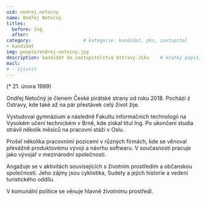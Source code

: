 ```yaml
---
uid: ondrej.netocny
name: Ondřej Netočný
titles:
  before: Ing. 
  after: 
category:                 	# kategorie: kandidat, pks, zastupitel
- kandidat 
img: people/ondrej-netocny.jpg
description: kandidát do zastupitelstva Ostravy-Jihu   	# kratký popis, max 160 znaků
mail:
# - zjistit
---
```


(* 21. února 1989) 

Ondřej Netočný je členem České pirátské strany od roku 2018. Pochází z Ostravy, kde také až na pár přestávek celý život žije. 

Vystudoval gymnázium a následně Fakultu informačních technologií na Vysokém učení technickém v Brně, kde získal titul Ing. Po ukončení studia strávil několik měsíců na pracovní stáži v Oslu.

Prošel několika pracovními pozicemi v různých firmách, kde se věnoval převážně produktovému vývoji a návrhu softwaru. V současnosti pracuje jako vývojář v mezinárodní společnosti.

Angažuje se v aktivitách souvisejících s životním prostředím a občanskou společností. Jeho zájmy jsou cyklistika, Sudety a jejich historie a vedení turistického oddílu. 

V komunální politice se věnuje hlavně životnímu prostředí.
